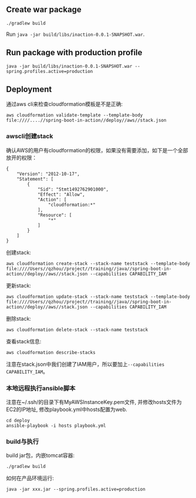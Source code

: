 
## Create war package

```
./gradlew build
```

Run `java -jar build/libs/inaction-0.0.1-SNAPSHOT.war`.

## Run package with production profile

```
java -jar build/libs/inaction-0.0.1-SNAPSHOT.war --spring.profiles.active=production
```


## Deployment

通过aws cli来检查cloudformation模板是不是正确:

```
aws cloudformation validate-template --template-body file:////....//spring-boot-in-action//deploy//aws//stack.json
```

### awscli创建stack
确认AWS的用户有cloudformation的权限，如果没有需要添加，如下是一个全部放开的权限：

```
{
    "Version": "2012-10-17",
    "Statement": [
        {
            "Sid": "Stmt1492762901000",
            "Effect": "Allow",
            "Action": [
                "cloudformation:*"
            ],
            "Resource": [
                "*"
            ]
        }
    ]
}
```

创建stack:

```
aws cloudformation create-stack --stack-name teststack --template-body file:////Users//qzhou//project//training//java//spring-boot-in-action//deploy//aws//stack.json --capabilities CAPABILITY_IAM
```

更新stack:

```
aws cloudformation update-stack --stack-name teststack --template-body file:////Users//qzhou//project//training//java//spring-boot-in-action//deploy//aws//stack.json --capabilities CAPABILITY_IAM

```

删除stack:

```
aws cloudformation delete-stack --stack-name teststack
```

查看stack信息:

```
aws cloudformation describe-stacks
```

注意在stack.json中我们创建了IAM用户，所以要加上`--capabilities CAPABILITY_IAM`。

### 本地远程执行ansible脚本
注意在~/.ssh/的目录下有MyAWSInstanceKey.pem文件, 并修改hosts文件为EC2的IP地址, 修改playbook.yml中hosts配置为web.

```
cd deploy
ansible-playbook -i hosts playbook.yml
```

### build与执行

build jar包，内嵌tomcat容器:

```
./gradlew build
```

如何在产品环境运行:

```
java -jar xxx.jar --spring.profiles.active=production
```